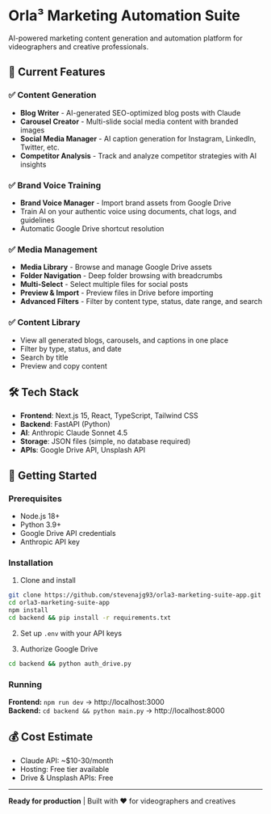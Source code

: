 # Orla³ Marketing Automation Suite

AI-powered marketing content generation and automation platform for videographers and creative professionals.

## 🎯 Current Features

### ✅ Content Generation
- **Blog Writer** - AI-generated SEO-optimized blog posts with Claude
- **Carousel Creator** - Multi-slide social media content with branded images
- **Social Media Manager** - AI caption generation for Instagram, LinkedIn, Twitter, etc.
- **Competitor Analysis** - Track and analyze competitor strategies with AI insights

### ✅ Brand Voice Training
- **Brand Voice Manager** - Import brand assets from Google Drive
- Train AI on your authentic voice using documents, chat logs, and guidelines
- Automatic Google Drive shortcut resolution

### ✅ Media Management
- **Media Library** - Browse and manage Google Drive assets
- **Folder Navigation** - Deep folder browsing with breadcrumbs
- **Multi-Select** - Select multiple files for social posts
- **Preview & Import** - Preview files in Drive before importing
- **Advanced Filters** - Filter by content type, status, date range, and search

### ✅ Content Library
- View all generated blogs, carousels, and captions in one place
- Filter by type, status, and date
- Search by title
- Preview and copy content

## 🛠️ Tech Stack

- **Frontend**: Next.js 15, React, TypeScript, Tailwind CSS
- **Backend**: FastAPI (Python)
- **AI**: Anthropic Claude Sonnet 4.5
- **Storage**: JSON files (simple, no database required)
- **APIs**: Google Drive API, Unsplash API

## 🚀 Getting Started

### Prerequisites
- Node.js 18+
- Python 3.9+
- Google Drive API credentials
- Anthropic API key

### Installation

1. Clone and install
```bash
git clone https://github.com/stevenajg93/orla3-marketing-suite-app.git
cd orla3-marketing-suite-app
npm install
cd backend && pip install -r requirements.txt
```

2. Set up `.env` with your API keys

3. Authorize Google Drive
```bash
cd backend && python auth_drive.py
```

### Running

**Frontend:** `npm run dev` → http://localhost:3000  
**Backend:** `cd backend && python main.py` → http://localhost:8000

## 💰 Cost Estimate
- Claude API: ~$10-30/month
- Hosting: Free tier available
- Drive & Unsplash APIs: Free

---
**Ready for production** | Built with ❤️ for videographers and creatives
